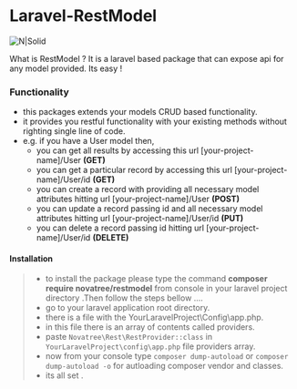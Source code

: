 # Laravel-RestModel
![N|Solid](http://www.novatree.com/sites/all/themes/novatree/logo.png)

What is RestModel ? It is a laravel based package that can expose api for any model provided. Its easy !


### Functionality
 - this packages extends your models CRUD based functionality.
 - it provides you restful functionality  with your existing methods without righting single line of code.
 - e.g. if you have a User model then,
     - you can get all results by accessing this url [your-project-name]/User **(GET)**
    - you can get a particular record by accessing this url [your-project-name]/User/id   **(GET)**
    - you can create a record with providing all necessary model attributes hitting url [your-project-name]/User   **(POST)**
    - you can update a record passing id and all necessary model attributes hitting url [your-project-name]/User/id   **(PUT)**
    - you can delete a record passing id hitting url [your-project-name]/User/id  **(DELETE)**

#### Installation
 >- to install the package please type the command <strong>composer require novatree/restmodel</strong> from console in your laravel project directory .Then follow the steps bellow ....
>- go to your laravel application root directory.
>- there is a file with the  YourLaravelProject\Config\app.php.
>- in this file there is an array of contents called providers.
>- paste `Novatree\Rest\RestProvider::class` in `YourLaravelProject\config\app.php` file providers array.
>- now from your console type `composer dump-autoload` or
  > `composer dump-autoload -o` for autloading composer vendor and classes.
>- its all set .
